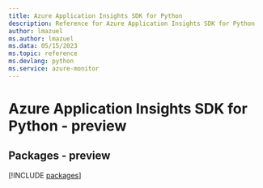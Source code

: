```yaml
---
title: Azure Application Insights SDK for Python
description: Reference for Azure Application Insights SDK for Python
author: lmazuel
ms.author: lmazuel
ms.data: 05/15/2023
ms.topic: reference
ms.devlang: python
ms.service: azure-monitor
---
```

# Azure Application Insights SDK for Python - preview
## Packages - preview
[!INCLUDE [packages](application-insights-index.md)]